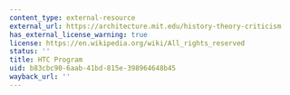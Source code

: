 ```yaml
---
content_type: external-resource
external_url: https://architecture.mit.edu/history-theory-criticism
has_external_license_warning: true
license: https://en.wikipedia.org/wiki/All_rights_reserved
status: ''
title: HTC Program
uid: b83cbc90-6aab-41bd-815e-398964648b45
wayback_url: ''
---
```

